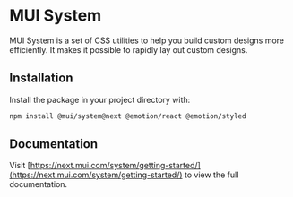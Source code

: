 # MUI System

MUI System is a set of CSS utilities to help you build custom designs more efficiently. It makes it possible to rapidly lay out custom designs.

## Installation

Install the package in your project directory with:

<!-- #npm-tag-reference -->

```bash
npm install @mui/system@next @emotion/react @emotion/styled
```

## Documentation

<!-- #default-branch-switch -->

Visit [https://next.mui.com/system/getting-started/](https://next.mui.com/system/getting-started/) to view the full documentation.
